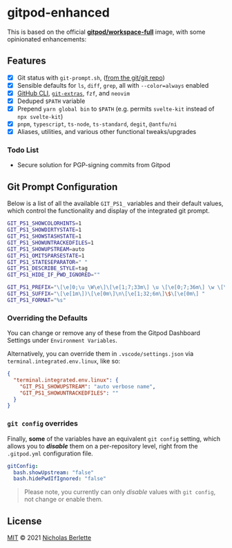 # gitpod-enhanced

This is based on the official [**gitpod/workspace-full**](https://hub.docker.com/r/gitpod/workspace-full) image, with some opinionated enhancements:

## Features

- [x] Git status with `git-prompt.sh`, ([from the git/git repo](https://github.com/git/git/raw/master/contrib/completion/git-prompt.sh))
- [x] Sensible defaults for `ls`, `diff`, `grep`, all with `--color=always` enabled
- [x] [GitHub CLI](https://cli.github.com), [`git-extras`](https://github.com/tj/git-extras), `fzf`, and `neovim`
- [x] Deduped `$PATH` variable
- [x] Prepend `yarn global bin` to `$PATH` (e.g. permits `svelte-kit` instead of `npx svelte-kit`)
- [x] `pnpm`, `typescript`, `ts-node`, `ts-standard`, `degit`, `@antfu/ni`
- [x] Aliases, utilities, and various other functional tweaks/upgrades

### Todo List

- Secure solution for PGP-signing commits from Gitpod

## Git Prompt Configuration

Below is a list of all the available `GIT_PS1_` variables and their default values, which control the functionality and display of the integrated git prompt.

```bash
GIT_PS1_SHOWCOLORHINTS=1
GIT_PS1_SHOWDIRTYSTATE=1
GIT_PS1_SHOWSTASHSTATE=1
GIT_PS1_SHOWUNTRACKEDFILES=1
GIT_PS1_SHOWUPSTREAM=auto
GIT_PS1_OMITSPARSESTATE=1
GIT_PS1_STATESEPARATOR=" "
GIT_PS1_DESCRIBE_STYLE=tag
GIT_PS1_HIDE_IF_PWD_IGNORED=""

GIT_PS1_PREFIX="\[\e]0;\u \W\e\]\[\e[1;7;33m\] \u \[\e[0;7;36m\] \w \[\e[0;1m\] git:("
GIT_PS1_SUFFIX="\[\e[1m\])\[\e[0m\]\n\[\e[1;32;6m\]\$\[\e[0m\] "
GIT_PS1_FORMAT="%s"
```

### Overriding the Defaults

You can change or remove any of these from the Gitpod Dashboard Settings under `Environment Variables`.  

Alternatively, you can override them in `.vscode/settings.json` via `terminal.integrated.env.linux`, like so:

```json
{
  "terminal.integrated.env.linux": {
    "GIT_PS1_SHOWUPSTREAM": "auto verbose name",
    "GIT_PS1_SHOWUNTRACKEDFILES": ""
  }
}
```

### `git config` overrides

Finally, **some** of the variables have an equivalent `git config` setting, which allows you to ***disable*** them on a per-repository level, right from the `.gitpod.yml` configuration file.

```yaml
gitConfig:
  bash.showUpstream: "false"
  bash.hidePwdIfIgnored: "false"
```

> Please note, you currently can only *disable* values with `git config`, not change or enable them.

## License

[MIT](https://mit-license.org) © 2021 [Nicholas Berlette](https://github.com/nberlette)
